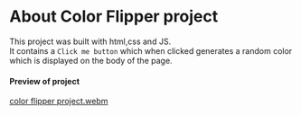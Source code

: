 # About Color Flipper project

This project was built with html,css and JS.<br>
It contains a `Click me button` which when clicked generates a random color which is displayed on the body of the page.

#### Preview of project

[color flipper project.webm](https://user-images.githubusercontent.com/102270370/197095681-3137478f-8cd1-490c-b3c1-2360bb0e13ee.webm)


